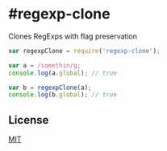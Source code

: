 #regexp-clone
==============

Clones RegExps with flag preservation

```js
var regexpClone = require('regexp-clone');

var a = /somethin/g;
console.log(a.global); // true

var b = regexpClone(a);
console.log(b.global); // true
```

## License

[MIT](https://github.com/aheckmann/regexp-clone/blob/master/LICENSE)
